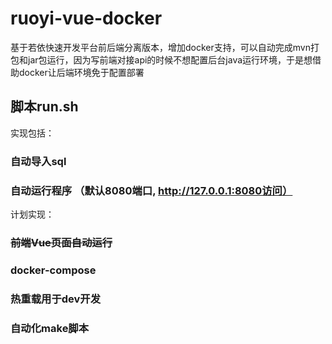 # ruoyi-vue-docker
基于若依快速开发平台前后端分离版本，增加docker支持，可以自动完成mvn打包和jar包运行，因为写前端对接api的时候不想配置后台java运行环境，于是想借助docker让后端环境免于配置部署

## 脚本run.sh
实现包括：
### 自动导入sql
### 自动运行程序 （默认8080端口, http://127.0.0.1:8080访问）
计划实现：
### ~~前端Vue页面自动运行~~
### docker-compose 
### 热重载用于dev开发
### 自动化make脚本
